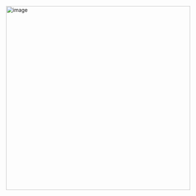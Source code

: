 <img width="500"  alt="image" src="https://user-images.githubusercontent.com/74598452/201382049-877c271e-3642-4a51-8691-bed847e225d5.png">
